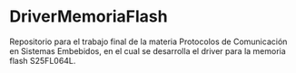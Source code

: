 # DriverMemoriaFlash
Repositorio para el trabajo final de la materia Protocolos de Comunicación en Sistemas Embebidos, en el cual se desarrolla el driver para la memoria flash S25FL064L.
